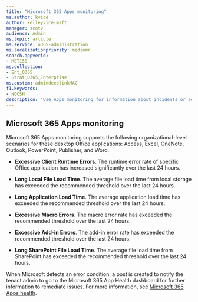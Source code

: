 ```yaml
---
title: "Microsoft 365 Apps monitoring"
ms.author: kvice
author: kelleyvice-msft
manager: scotv
audience: Admin
ms.topic: article
ms.service: o365-administration
ms.localizationpriority: mediumn
search.appverid:
- MET150
ms.collection:
- Ent_O365
- Strat_O365_Enterprise
ms.custom: admindeeplinkMAC
f1.keywords:
- NOCSH
description: "Use Apps monitoring for information about incidents or advisories related to Microsoft 365 Apps."
---
```


## Microsoft 365 Apps monitoring

Microsoft 365 Apps monitoring supports the following organizational-level scenarios for these desktop Office applications: Access, Excel, OneNote, Outlook, PowerPoint, Publisher, and Word.

- **Excessive Client Runtime Errors**. The runtime error rate of specific Office application has increased significantly over the last 24 hours.

- **Long Local File Load Time**. The average file load time from local storage has exceeded the recommended threshold over the last 24 hours.

- **Long Application Load Time**. The average application load time has exceeded the recommended threshold over the last 24 hours.

- **Excessive Macro Errors**. The macro error rate has exceeded the recommended threshold over the last 24 hours.

- **Excessive Add-in Errors**. The add-in error rate has exceeded the recommended threshold over the last 24 hours.

- **Long SharePoint File Load Time**. The average file load time from SharePoint has exceeded the recommended threshold over the last 24 hours.

When Microsoft detects an error condition, a post is created to notify the tenant admin to go to the Microsoft 365 App Health dashboard for further information to remediate issues. For more information, see [Microsoft 365 Apps health](/deployoffice/admincenter/microsoft-365-apps-health).
